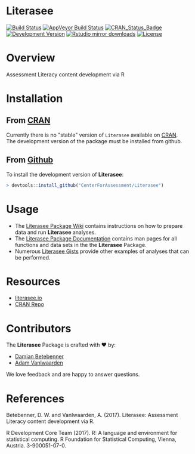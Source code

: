 Literasee
=========


[![Build Status](https://travis-ci.org/CenterForAssessment/Literasee.svg?branch=master)](https://travis-ci.org/CenterForAssessment/Literasee)
[![AppVeyor Build Status](https://ci.appveyor.com/api/projects/status/github/centerforassessment/Literasee?branch=master&svg=true)](https://ci.appveyor.com/project/centerforassessment/Literasee)
[![CRAN_Status_Badge](http://www.r-pkg.org/badges/version/Literasee)](http://cran.r-project.org/package=Literasee)
[![Development Version](https://img.shields.io/badge/devel-0.0--4.96-brightgreen.svg)](https://github.com/CenterForAssessment/Literasee)
[![Rstudio mirror downloads](http://cranlogs.r-pkg.org/badges/grand-total/Literasee)](https://github.com/metacran/cranlogs.app)
[![License](http://img.shields.io/badge/license-GPL%203-brightgreen.svg?style=flat)](https://github.com/CenterForAssessment/Literasee/blob/master/LICENSE.md)

# Overview

Assessment Literacy content development via R

# Installation

## From [CRAN](https://CRAN.R-project.org)

Currently there is no "stable" version of `Literasee` available on [CRAN](https://CRAN.R-project.org).  
The development version of the package must be installed from github.

## From [Github](https://github.com/CenterForAssessment/Literasee/)

To install the development version of **Literasee**:

```R
> devtools::install_github("CenterForAssessment/Literasee")
```

# Usage

* The [Literasee Package Wiki](https://github.com/CenterForAssessment/Literasee/wiki/Home) contains instructions on how to prepare data and run **Literasee** analyses.
* The [Literasee Package Documentation](https://CRAN.R-project.org/web/packages/Literasee/Literasee.pdf) contains man pages for all functions and data sets in the the **Literasee** Package.
* Numerous [Literasee Gists](https://gist.github.com/dbetebenner) provide other examples of analyses that can be performed.

# Resources

* [literasee.io](https://literasee.io)
* [CRAN Repo](https://CRAN.R-project.org/package=Literasee)

# Contributors

The **Literasee** Package is crafted with :heart: by:

* [Damian Betebenner](https://github.com/dbetebenner)
* [Adam VanIwaarden](https://github.com/adamvi)

We love feedback and are happy to answer questions.


# References

Betebenner, D. W. and VanIwaarden, A. (2017). Literasee: Assessment Literacy content development via R.

R Development Core Team (2017). R: A language and environment for statistical computing. R Foundation for Statistical Computing, Vienna, Austria.
3-900051-07-0.
